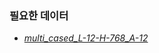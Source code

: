 ### 필요한 데이터
- [*multi_cased_L-12-H-768_A-12*](https://storage.googleapis.com/bert_models/2018_11_23/multi_cased_L-12_H-768_A-12.zip)
